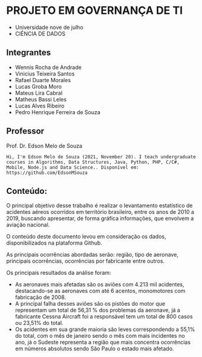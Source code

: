 # PROJETO EM GOVERNANÇA DE TI

* Universidade nove de julho
* CIÊNCIA DE DADOS



## Integrantes
 

* Wennis Rocha de Andrade
* Vinicius Teixeira Santos
* Rafael Duarte Morales
* Lucas Groba Moro
* Mateus Lira Cabral
* Matheus Bassi Leles
* Lucas Alves Ribeiro
* Pedro Henrique Ferreira de Souza


## Professor

Prof. Dr. Edson Melo de Souza

```
Hi, I'm Edson Melo de Souza (2021, November 20). I teach undergraduate courses in Algorithms, Data Structures, Java, Python, PHP, C/C#, Mobile, Node.js and Data Science.. Disponível em: https://github.com/EdsonMSouza
```

## Conteúdo:

O principal objetivo desse trabalho é realizar o levantamento estatístico de acidentes aéreos ocorridos em território brasileiro, entre os anos de 2010 a 2019, buscando apresentar, de forma gráfica informações, que envolvem a aviação nacional.

O conteúdo deste documento levou em consideração os dados, disponibilizados na plataforma Github.

As principais ocorrências abordadas serão: região, tipo de aeronave, principais ocorrências, ocorrências por fabricante entre outros.

Os principais resultados da análise foram: 

*   As aeronaves mais afetadas são os aviões com 4.213 mil acidentes, destacando-se as aeronaves com até 6 acentos, monomotores com fabricação de 2008.
*   A principal falha desses aviões são os pistões do motor que representam um total de 56,31 % dos problemas da aeronave, já a fabricante Cessna Aircraft foi a responsável tem um total de 800 casos ou 23,51% do total.
*   Os acidentes em sua grande maioria são leves correspondendo a 55,1% do total, com o mês de janeiro sendo o mês com mais incidentes no ano, já o Sudeste representa a região que mais concentra ocorrências em números absolutos sendo São Paulo o estado mais afetado.

